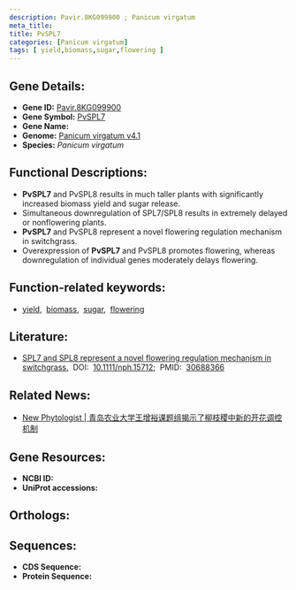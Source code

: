 ```yaml
---
description: Pavir.8KG099900 ; Panicum virgatum
meta_title:
title: PvSPL7
categories: [Panicum virgatum]
tags: [ yield,biomass,sugar,flowering ]
---
```


## Gene Details:
- **Gene ID:**	[Pavir.8KG099900]()
- **Gene Symbol:** <u> PvSPL7 </u>
- **Gene Name:** 
- **Genome:** [Panicum virgatum v4.1]()
- **Species:** *Panicum virgatum*

## Functional Descriptions:
   - **PvSPL7** and PvSPL8 results in much taller plants with significantly increased biomass yield and sugar release.
   - Simultaneous downregulation of SPL7/SPL8 results in extremely delayed or nonflowering plants.
   - **PvSPL7** and PvSPL8 represent a novel flowering regulation mechanism in switchgrass.
   - Overexpression of **PvSPL7** and PvSPL8 promotes flowering, whereas downregulation of individual genes moderately delays flowering.

## Function-related keywords:
   - [yield](/tags/yield/),&nbsp;&nbsp;[biomass](/tags/biomass/),&nbsp;&nbsp;[sugar](/tags/sugar/),&nbsp;&nbsp;[flowering](/tags/flowering/)

## Literature:
   - [SPL7 and SPL8 represent a novel flowering regulation mechanism in switchgrass.]( https://nph.onlinelibrary.wiley.com/doi/10.1111/nph.15712)&nbsp;&nbsp;DOI:&nbsp;&nbsp;[10.1111/nph.15712](https://nph.onlinelibrary.wiley.com/doi/10.1111/nph.15712);&nbsp;&nbsp;PMID:&nbsp;&nbsp;[30688366](https://pubmed.ncbi.nlm.nih.gov/30688366/)

## Related News:
   - [New Phytologist | 青岛农业大学王增裕课题组揭示了柳枝稷中新的开花调控机制](https://mp.weixin.qq.com/s?__biz=Mzg3MDEwNDEyMg==&mid=2247495830&idx=4&sn=1616274f4d6abf23844a76e637d4efd4&chksm=ce905dc3f9e7d4d5d2ec44acb95f90bb1d3ee72dcbb30dd5aeb5e7b4622d680d1f181eb72fa5&scene=27#wechat_redirect)

## Gene Resources:
- **NCBI ID:**  [](https://www.ncbi.nlm.nih.gov/gene/?term=)
- **UniProt accessions:** [](https://www.uniprot.org/uniprotkb//entry)

## Orthologs:

## Sequences:
- **CDS Sequence:**
- **Protein Sequence:**
